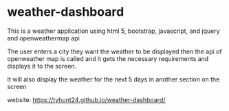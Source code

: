 # weather-dashboard

This is a weather application using html 5, bootstrap, javascript, and jquery and openweathermap api

The user enters a city they want the weather to be displayed then the api of openweather map is called and it gets the necessary requirements and displays it to the screen.

It will also display the weather for the next 5 days in another section on the screen

website: https://tyhunt24.github.io/weather-dashboard/ 
